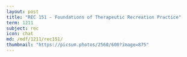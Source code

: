 ```yaml
---
layout: post
title: "REC 151 - Foundations of Therapeutic Recreation Practice"
term: 1211
subject: rec
icon: chat
md: /mdf/1211/rec151/
thumbnail: "https://picsum.photos/2560/600?image=875"
---
```


